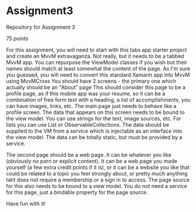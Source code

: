 # Assignment3
Repository for Assignment 3

75 points

For this assignment, you will need to start with this tabs app starter project and create an MvvM extravaganza.
Not really, but it needs to be a tabbed MvvM app.  You can repurpose the ViewModel classes if you wish but
their names should match at least somewhat the content of the page.
As I'm sure you guessed, you will need to convert this standard Xamarin app into MvvM using MvvMCross
You should have 2 screens - the primary one which actually should be an "About" page
This should consider this page to be a profile page, as if this mobile app was your resume, so 
it can be a combination of free form text wtih a heading, a list of accomplishments, you can have images, links, etc.
The main page just needs to behave like a profile screen.
The data that appears on this screen needs to be bound to the view model.  You can use strings for the text, image sources, etc.
For lists you can use List<T>  or ObservableCollections.  The data should be supplied to the VM from a service which is injectable as an
interface into the view model.  The data can be totally static, but must be provided by a service.

The second page should be a web page.  It can be whatever you like (obviously no porn or explicit content).  It can be a web page you
made yourself (a few extra credit points if it is), or it can be a website you like that could be related to a topic you feel strongly about, or pretty much anything taht does not require a membership or a sign in to access.  The page source for this also needs to be bound to a view model.  You do not need a service for this page, just a bindable property for the page source.

Have fun with it!
